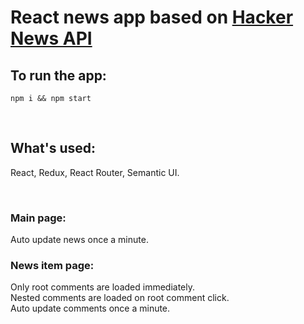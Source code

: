 # React news app based on [Hacker News API](https://github.com/HackerNews/API)

## To run the app:
`npm i && npm start`

<br>

## What's used:
React, Redux, React Router, Semantic UI.

<br>

### Main page:
Auto update news once a minute.

### News item page:
Only root comments are loaded immediately.<br>
Nested comments are loaded on root comment click.<br>
Auto update comments once a minute.
